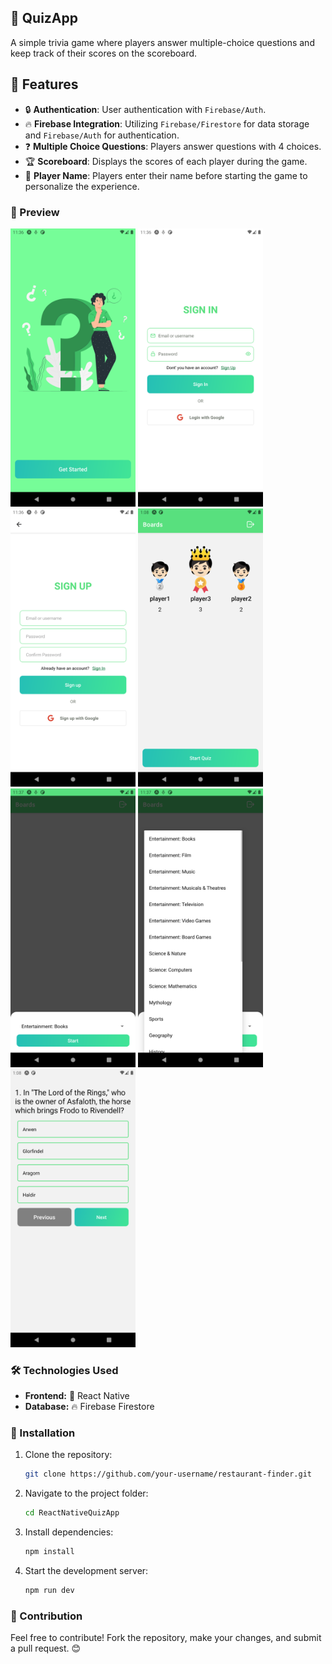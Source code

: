 ## 📝 QuizApp

A simple trivia game where players answer multiple-choice questions and keep track of their scores on the scoreboard.

## 🚀 Features
- 🔒 **Authentication**: User authentication with `Firebase/Auth`.
- 🔥 **Firebase Integration**: Utilizing `Firebase/Firestore` for data storage and `Firebase/Auth` for authentication.
- ❓ **Multiple Choice Questions**: Players answer questions with 4 choices.
- 🏆 **Scoreboard**: Displays the scores of each player during the game.
- 👤 **Player Name**: Players enter their name before starting the game to personalize the experience.



### 📸 Preview

<div style='display:"flex";flex-direction:"row";flex-wrap:"wrap" gap:"2rem"'>
   <img src="src/assets/screen-shot/1.png" width="200" height="auto" />
   <img src="src/assets/screen-shot/2.png" width="200" height="auto" />
   <img src="src/assets/screen-shot/3.png" width="200" height="auto" />
   <img src="src/assets/screen-shot/4.png" width="200" height="auto" />
   <img src="src/assets/screen-shot/5.png" width="200" height="auto" />
   <img src="src/assets/screen-shot/6.png" width="200" height="auto" />
   <img src="src/assets/screen-shot/7.png" width="200" height="auto" />
</div>

### 🛠️ Technologies Used

- **Frontend:** 📱 React Native
- **Database:** 🔥 Firebase Firestore

### 🔧 Installation

1. Clone the repository:
   ```sh
   git clone https://github.com/your-username/restaurant-finder.git  
   ```
2. Navigate to the project folder:
   ```sh
   cd ReactNativeQuizApp  
   ```
3. Install dependencies:
   ```sh
   npm install  
   ```
4. Start the development server:
   ```sh
   npm run dev  
   ```

### 📌 Contribution

Feel free to contribute! Fork the repository, make your changes, and submit a pull request. 😊

<!-- ### 📄 License

This project is licensed under the MIT License. -->

<!-- 

# เกมตอบคำถาม

## คุณสมบัติ

- คำถามแบบเลือกตอบ
- Scoreboard แสดงคะแนนของแต่ละผู้เล่น
- กรอกชื่อผู้เล่นก่อนเริ่มเกม

## เทคโนโลยีที่ใช้

- React Native
- Zustand
- JavaScript/JSX
- CSS

## เริ่มต้นใช้งาน

1. Clone repository
2. Install dependencies
3. Start application

## การใช้งาน

1. เปิดแอปพลิเคชัน
2. กรอกชื่อผู้เล่น
3. เริ่มต้นตอบคำถาม

## การสนับสนุนและการพัฒนาต่อ

สามารถ fork repository และสร้าง pull request เพื่อเพิ่มฟีเจอร์หรือแก้ไขข้อผิดพลาดได้ -->
